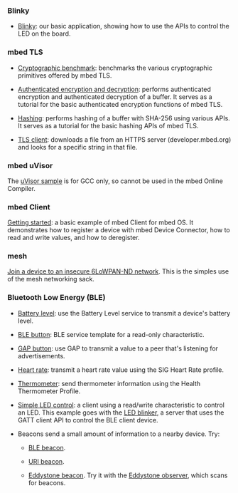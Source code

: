   
### Blinky

* [Blinky](https://developer.mbed.org/teams/mbed-os-examples/code/mbed-os-example-blinky/): our basic application, showing how to use the APIs to control the LED on the board.

### mbed TLS

* [Cryptographic benchmark](https://developer.mbed.org/teams/mbed-os-examples/code/mbed-os-example-tls-benchmark/): benchmarks the various cryptographic primitives offered by mbed TLS.

* [Authenticated encryption and decryption](https://developer.mbed.org/teams/mbed-os-examples/code/mbed-os-example-tls-authcrypt/): performs authenticated encryption and authenticated decryption of a buffer. It serves as a tutorial for the basic authenticated encryption functions of mbed TLS.

* [Hashing](https://developer.mbed.org/teams/mbed-os-examples/code/mbed-os-example-tls-hashing/):  performs hashing of a buffer with SHA-256 using various APIs. It serves as a tutorial for the basic hashing APIs of mbed TLS.

* [TLS client](https://developer.mbed.org/teams/mbed-os-examples/code/mbed-os-example-tls-tls-client/):  downloads a file from an HTTPS server (developer.mbed.org) and looks for a specific string in that file.

### mbed uVisor

The [uVisor sample](https://github.com/ARMmbed/mbed-os-example-uvisor) is for GCC only, so cannot be used in the mbed Online Compiler. 

### mbed Client

[Getting started](https://developer.mbed.org/teams/mbed-os-examples/code/mbed-os-example-client/): a basic example of mbed Client for mbed OS. It demonstrates how to register a device with mbed Device Connector, how to read and write values, and how to deregister.

### mesh 

[Join a device to an insecure 6LoWPAN-ND network](https://developer.mbed.org/teams/mbed-os-examples/code/mbed-os-example-mesh-minimal/). This is the simples use of the mesh networking sack.

### Bluetooth Low Energy (BLE)

* [Battery level](https://developer.mbed.org/teams/mbed-os-examples/code/mbed-os-example-ble-BatteryLevel/): use the Battery Level service to transmit a device's battery level.

* [BLE button](https://developer.mbed.org/teams/mbed-os-examples/code/mbed-os-example-ble-Button/): BLE service template for a read-only characteristic. 

* [GAP button](https://developer.mbed.org/teams/mbed-os-examples/code/mbed-os-example-ble-GAPButton/): use GAP to transmit a value to a peer that's listening for advertisements. 

* [Heart rate](https://developer.mbed.org/teams/mbed-os-examples/code/mbed-os-example-ble-HeartRate/): transmit a heart rate value using the SIG Heart Rate profile.

* [Thermometer](https://developer.mbed.org/teams/mbed-os-examples/code/mbed-os-example-ble-Thermometer/): send thermometer information using the Health Thermometer Profile.

* [Simple LED control](https://developer.mbed.org/teams/mbed-os-examples/code/mbed-os-example-ble-LED/): a client using a read/write characteristic to control an LED. This example goes with the [LED blinker](https://developer.mbed.org/teams/mbed-os-examples/code/mbed-os-example-ble-LEDBlinker/), a server that uses the GATT client API to control the BLE client device.

* Beacons send a small amount of information to a nearby device. Try:

	* [BLE beacon](https://developer.mbed.org/teams/mbed-os-examples/code/mbed-os-example-ble-Beacon/). 

	* [URI beacon](https://developer.mbed.org/teams/mbed-os-examples/code/mbed-os-example-ble-URIBeacon/).

	* [Eddystone beacon](https://developer.mbed.org/teams/mbed-os-examples/code/mbed-os-example-ble-EddystoneService/). Try it with the [Eddystone observer](https://developer.mbed.org/teams/mbed-os-examples/code/mbed-os-example-ble-EddystoneObserver/), which scans for beacons.

